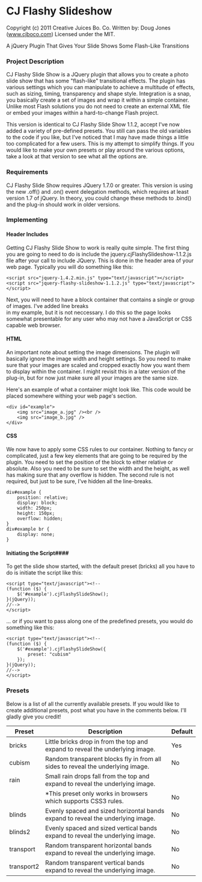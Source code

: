 CJ Flashy Slideshow
=======================

Copyright (c) 2011 Creative Juices Bo. Co.
Written by: Doug Jones (www.cjboco.com)
Licensed under the MIT.

A jQuery Plugin That Gives Your Slide Shows Some Flash-Like Transitions



### Project Description ###
CJ Flashy Slide Show is a JQuery plugin that allows you to create a photo slide show that has some "flash-like" transitional effects. The plugin has various settings which you can manipulate to achieve a multitude of effects, such as sizing, timing, transparency and shape style. Integration is a snap, you basically create a set of images and wrap it within a simple container. Unlike most Flash solutions you do not need to create an external XML file or embed your images within a hard-to-change Flash project.

This version is identical to CJ Flashy Slide Show 1.1.2, accept I've now added a variety of pre-defined presets. You still can pass the old variables to the code if you like, but I've noticed that I may have made things a little too complicated for a few users. This is my attempt to simplify things. If you would like to make your own presets or play around the various options, take a look at that version to see what all the options are.

### Requirements ###
CJ Flashy Slide Show requires JQuery 1.7.0 or greater. This version is using the new .off() and .on() event delegation methods, which requires at least version 1.7 of jQuery. In theory, you could change these methods to .bind() and the plug-in should work in older versions.

### Implementing ###

#### Header Includes ####
Getting CJ Flashy Slide Show to work is really quite simple. The first thing you are going to need to do is include the jquery.cjFlashySlideshow-1.1.2.js file after your call to include JQuery. This is done in the header area of your web page. Typically you will do something like this:

	<script src="jquery-1.4.2.min.js" type="text/javascript"></script>
	<script src="jquery-flashy-slideshow-1.1.2.js" type="text/javascript"></script>

Next, you will need to have a block container that contains a single or group of images. I've added line breaks <br> in my example, but it is not neccessary. I do this so the page looks somewhat presentable for any user who may not have a JavaScript or CSS capable web browser.

#### HTML ####
An important note about setting the image dimensions. The plugin will basically ignore the image width and height settings. So you need to make sure that your images are scaled and cropped exactly how you want them to display within the container. I might revisit this in a later version of the plug-in, but for now just make sure all your images are the same size.

Here's an example of what a container might look like. This code would be placed somewhere withing your web page's <body> section.

	<div id="example">
		<img src="image_a.jpg" /><br />
		<img src="image_b.jpg" />
	</div>

#### CSS ####
We now have to apply some CSS rules to our container. Nothing to fancy or complicated, just a few key elements that are going to be required by the plugin. You need to set the position of the block to either relative or absolute. Also you need to be sure to set the width and the height, as well has making sure that any overflow is hidden. The second rule is not required, but just to be sure, I've hidden all the line-breaks.

	div#example {
		position: relative;
		display: block;
		width: 250px;
		height: 150px;
		overflow: hidden;
	}
	div#example br {
		display: none;
	}

#### Initiating the Script####
To get the slide show started, with the default preset (bricks) all you have to do is initiate the script like this:

	<script type="text/javascript"><!--
	(function ($) {
		$('#example').cjFlashySlideShow();
	}(jQuery));
	//-->
	</script>

... or if you want to pass along one of the predefined presets, you would do something like this:

	<script type="text/javascript"><!--
	(function ($) {
		$('#example').cjFlashySlideShow({
			preset: "cubism"
		});
	}(jQuery));
	//-->
	</script>

### Presets ###
Below is a list of all the currently available presets. If you would like to create additional presets, post what you have in the comments below. I'll gladly give you credit!

| Preset        |  Description                                                                     |  Default  |
| ------------- | -------------------------------------------------------------------------------- | --------- |
| bricks        | Little bricks drop in from the top and expand to reveal the underlying image.    | Yes       |
| cubism        | Random transparent blocks fly in from all sides to reveal the underlying image.  | No        |
| rain          | Small rain drops fall from the top and expand to reveal the underlying image.    |           |
|               | *This preset only works in browsers which supports CSS3 rules.                   | No        |
| blinds        | Evenly spaced and sized horizontal bands expand to reveal the underlying image.  | No        |
| blinds2       | Evenly spaced and sized vertical bands expand to reveal the underlying image.    | No        |
| transport     | Random transparent horizontal bands expand to reveal the underlying image.       | No        |
| transport2    | Random transparent vertical bands expand to reveal the underlying image.         | No        |
